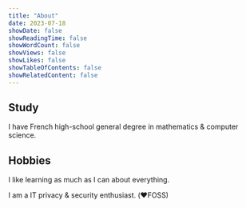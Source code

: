 ```yaml
---
title: "About"
date: 2023-07-18
showDate: false
showReadingTime: false
showWordCount: false
showViews: false
showLikes: false
showTableOfContents: false
showRelatedContent: false
---
```


## Study

I have French high-school general degree in mathematics & computer science.

## Hobbies

I like learning as much as I can about everything.

I am a IT privacy & security enthusiast. (:heart:FOSS)